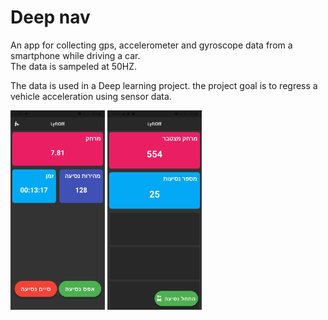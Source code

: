 # Deep nav

An app for collecting gps, accelerometer and gyroscope data from a smartphone while driving a car.   
The data is sampeled at 50HZ.

The data is used in a Deep learning project. the project goal is to regress a vehicle acceleration
using sensor data.

<img src="./main.jpg" width=30% height=30%>
<img src="./drive.jpg" width=30% height=30%>
